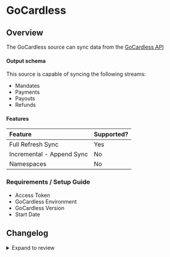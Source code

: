 # GoCardless

## Overview

The GoCardless source can sync data from the [GoCardless API](https://gocardless.com/)

#### Output schema

This source is capable of syncing the following streams:

- Mandates
- Payments
- Payouts
- Refunds

#### Features

| Feature                   | Supported? |
| :------------------------ | :--------- |
| Full Refresh Sync         | Yes        |
| Incremental - Append Sync | No         |
| Namespaces                | No         |

### Requirements / Setup Guide

- Access Token
- GoCardless Environment
- GoCardless Version
- Start Date

## Changelog

<details>
  <summary>Expand to review</summary>

| Version | Date       | Pull Request                                             | Subject                                   |
| :------ | :--------- | :------------------------------------------------------- | :---------------------------------------- |
| 0.2.8 | 2025-01-11 | [51127](https://github.com/airbytehq/airbyte/pull/51127) | Update dependencies |
| 0.2.7 | 2024-12-28 | [50514](https://github.com/airbytehq/airbyte/pull/50514) | Update dependencies |
| 0.2.6 | 2024-12-21 | [50023](https://github.com/airbytehq/airbyte/pull/50023) | Update dependencies |
| 0.2.5 | 2024-12-14 | [49505](https://github.com/airbytehq/airbyte/pull/49505) | Update dependencies |
| 0.2.4 | 2024-12-12 | [49169](https://github.com/airbytehq/airbyte/pull/49169) | Update dependencies |
| 0.2.3 | 2024-11-04 | [48295](https://github.com/airbytehq/airbyte/pull/48295) | Update dependencies |
| 0.2.2 | 2024-10-29 | [47772](https://github.com/airbytehq/airbyte/pull/47772) | Update dependencies |
| 0.2.1 | 2024-08-16 | [44196](https://github.com/airbytehq/airbyte/pull/44196) | Bump source-declarative-manifest version |
| 0.2.0 | 2024-08-15 | [44145](https://github.com/airbytehq/airbyte/pull/44145) | Refactor connector to manifest-only format |
| 0.1.14 | 2024-08-12 | [43840](https://github.com/airbytehq/airbyte/pull/43840) | Update dependencies |
| 0.1.13 | 2024-08-10 | [43706](https://github.com/airbytehq/airbyte/pull/43706) | Update dependencies |
| 0.1.12 | 2024-08-03 | [43230](https://github.com/airbytehq/airbyte/pull/43230) | Update dependencies |
| 0.1.11 | 2024-07-27 | [42810](https://github.com/airbytehq/airbyte/pull/42810) | Update dependencies |
| 0.1.10 | 2024-07-20 | [42223](https://github.com/airbytehq/airbyte/pull/42223) | Update dependencies |
| 0.1.9 | 2024-07-13 | [41826](https://github.com/airbytehq/airbyte/pull/41826) | Update dependencies |
| 0.1.8 | 2024-07-10 | [41559](https://github.com/airbytehq/airbyte/pull/41559) | Update dependencies |
| 0.1.7 | 2024-07-09 | [41291](https://github.com/airbytehq/airbyte/pull/41291) | Update dependencies |
| 0.1.6 | 2024-07-06 | [40846](https://github.com/airbytehq/airbyte/pull/40846) | Update dependencies |
| 0.1.5 | 2024-06-25 | [40370](https://github.com/airbytehq/airbyte/pull/40370) | Update dependencies |
| 0.1.4 | 2024-06-21 | [39946](https://github.com/airbytehq/airbyte/pull/39946) | Update dependencies |
| 0.1.3 | 2024-06-06 | [39207](https://github.com/airbytehq/airbyte/pull/39207) | [autopull] Upgrade base image to v1.2.2 |
| 0.1.2 | 2024-06-05 | [38818](https://github.com/airbytehq/airbyte/pull/38818) | Make compatible with the builder |
| 0.1.1 | 2024-05-20 | [38425](https://github.com/airbytehq/airbyte/pull/38425) | [autopull] base image + poetry + up_to_date |
| 0.1.0 | 2022-10-19 | [17792](https://github.com/airbytehq/airbyte/pull/17792) | Initial release supporting the GoCardless |

</details>
